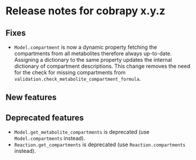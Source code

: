 # Release notes for cobrapy x.y.z

## Fixes

- `Model.compartment` is now a dynamic property fetching the
  compartments from all metabolites therefore always
  up-to-date. Assigning a dictionary to the same property updates the
  internal dictionary of compartment descriptions. This change removes
  the need for the check for missing compartments from
  `validation.check_metabolite_compartment_formula`.

## New features

## Deprecated features

- `Model.get_metabolite_compartments` is deprecated (use
  `Model.compartments` instead).
- `Reaction.get_compartments` is deprecated (use
  `Reaction.compartments` instead).
